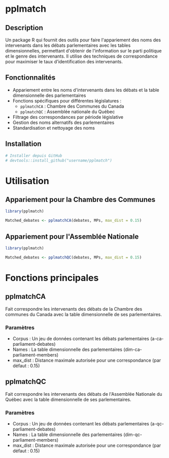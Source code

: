 # pplmatch

## Description

Un package R qui fournit des outils pour faire l'appariement des noms des intervenants dans les débats parlementaires avec les tables dimensionnelles, permettant d'obtenir de l'information sur le parti politique et le genre des intervenants. Il utilise des techniques de correspondance pour maximiser le taux d'identification des intervenants.

## Fonctionnalités

- Appariement entre les noms d'intervenants dans les débats et la table dimensionnelle des parlementaires
- Fonctions spécifiques pour différentes législatures :
  - `pplmatchCA` : Chambre des Communes du Canada
  - `pplmatchQC` : Assemblée nationale du Québec
- Filtrage des correspondances par période législative
- Gestion des noms alternatifs des parlementaires
- Standardisation et nettoyage des noms

## Installation

```r
# Installer depuis GitHub
# devtools::install_github("username/pplmatch")
```

# Utilisation

## Appariement pour la Chambre des Communes

```r
library(pplmatch)

Matched_debates <- pplmatchCA(debates, MPs, max_dist = 0.15)
```

## Appariement pour l'Assemblée Nationale

```r
library(pplmatch)

Matched_debates <- pplmatchQC(debates, MPs, max_dist = 0.15)
```

# Fonctions principales

## pplmatchCA

Fait correspondre les intervenants des débats de la Chambre des communes du Canada avec la table dimensionnelle de ses parlementaires.

### Paramètres

- Corpus : Un jeu de données contenant les débats parlementaires (a-ca-parliament-debates)
- Names : La table dimensionnelle des parlementaires (dim-ca-parliament-members)
- max_dist : Distance maximale autorisée pour une correspondance (par défaut : 0.15)

## pplmatchQC

Fait correspondre les intervenants des débats de l'Assemblée Nationale du Québec avec la table dimensionnelle de ses parlementaires.

### Paramètres

- Corpus : Un jeu de données contenant les débats parlementaires (a-qc-parliament-debates)
- Names : La table dimensionnelle des parlementaires (dim-qc-parliament-members)
- max_dist : Distance maximale autorisée pour une correspondance (par défaut : 0.15)
